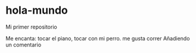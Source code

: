 # hola-mundo
Mi primer repositorio

Me encanta: tocar el piano, tocar con mi perro.
me gusta correr
Añadiendo un comentario
